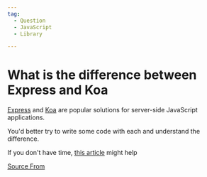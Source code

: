 ```yaml
---
tag:
  - Question
  - JavaScript
  - Library

---
```

  
# What is the difference between Express and Koa

[Express](https://expressjs.com/) and [Koa](https://koajs.com/) are popular solutions for server-side JavaScript applications.

You'd better try to write some code with each and understand the difference.

If you don't have time, [this article](https://raygun.com/blog/koa-vs-express/) might help


[Source From](https://bigfrontend.dev/question/What-is-the-difference-between-Express-and-Koa)

  